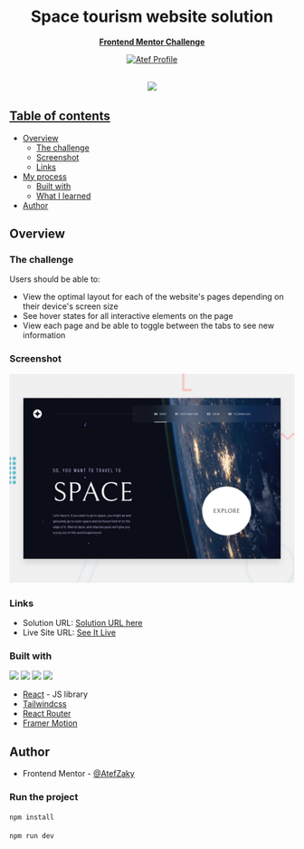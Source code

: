 <div align="center">
  <h1 align="center">Space tourism website solution</h1>
  <p align="center">
    <a href="https://www.frontendmentor.io/challenges/space-tourism-multipage-website-gRWj1URZ3"><strong>Frontend Mentor Challenge</strong></a>
    <br />
</div>
<!-- Bagde -->
<div align="center">
  <!-- Profile -->
  <a href="https://www.frontendmentor.io/profile/AtefZaky">
    <img src="https://img.shields.io/badge/Profile-Atef_Zaky-CE5A67?labelColor=1F1717&style=for-the-badge&logo=frontendmentor" alt="Atef Profile">
</div>
<br/>
<div align="center">

![](./screenshots/desktop-preview.jpg)

</div>

## Table of contents

- [Overview](#overview)
  - [The challenge](#the-challenge)
  - [Screenshot](#screenshot)
  - [Links](#links)
- [My process](#my-process)
  - [Built with](#built-with)
  - [What I learned](#what-i-learned)
- [Author](#author)

## Overview

### The challenge

Users should be able to:

- View the optimal layout for each of the website's pages depending on their device's screen size
- See hover states for all interactive elements on the page
- View each page and be able to toggle between the tabs to see new information

### Screenshot

![](./preview.jpg)

### Links

- Solution URL: [Solution URL here](https://www.frontendmentor.io/solutions/space-tourism-website-with-react-and-tailwind-HOXkqmmbxB)
- Live Site URL: [See It Live](https://space-tourism-website-mauve-nine.vercel.app/)

### Built with

<!-- Badges -->
![](https://img.shields.io/badge/React-23272f?style=for-the-badge&logo=react&logoColor=087EA4)
![](https://img.shields.io/badge/Tailwind_CSS-0F172A?style=for-the-badge&logo=tailwind-css&logoColor=38BDF8)
![](https://img.shields.io/badge/React_Router-black?style=for-the-badge&logo=react-router)
![](https://img.shields.io/badge/framer_motion-FF579A?style=for-the-badge&logo=framer&logoColor=white)

- [React](https://reactjs.org/) - JS library
- [Tailwindcss](https://tailwindcss.com/)
- [React Router](https://reactrouter.com/en/main/start/overview)
- [Framer Motion](https://www.framer.com/motion/)

## Author

- Frontend Mentor - [@AtefZaky](https://www.frontendmentor.io/profile/AtefZaky)

### Run the project

```bash
npm install

npm run dev
```
